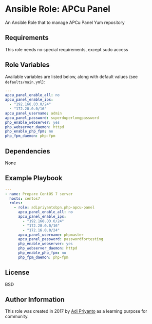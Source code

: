 Ansible Role: APCu Panel
=========

An Ansible Role that to manage APCu Panel Yum repository

Requirements
------------

This role needs no special requirements, except sudo access

Role Variables
--------------

Available variables are listed below, along with default values (see `defaults/main.yml`):


```yaml
---
apcu_panel_enable_all: no
apcu_panel_enable_ips:
  - "192.168.83.0/24"
  - "172.20.0.0/16"
apcu_panel_username: admin
apcu_panel_password: superduperlongpassword
php_enable_webserver: yes
php_webserver_daemon: httpd
php_enable_php_fpm: no
php_fpm_daemon: php-fpm
```

Dependencies
------------

None

Example Playbook
----------------

```yaml
---
- name: Prepare CentOS 7 server
  hosts: centos7
  roles:
    - role: adipriyantobpn.php-apcu-panel
      apcu_panel_enable_all: no
      apcu_panel_enable_ips:
        - "192.168.83.0/24"
        - "172.20.0.0/16"
        - "172.16.0.0/24"
      apcu_panel_username: phpmaster
      apcu_panel_password: passwordfortesting
      php_enable_webserver: yes
      php_webserver_daemon: httpd
      php_enable_php_fpm: no
      php_fpm_daemon: php-fpm
```

License
-------

BSD

Author Information
------------------

This role was created in 2017 by [Adi Priyanto](https://github.com/adipriyantobpn) as a learning purpose for community.